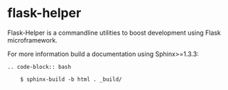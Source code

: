 flask-helper
============

Flask-Helper is a commandline utilities to boost development using Flask microframework.

For more information build a documentation using Sphinx>=1.3.3:

    .. code-block:: bash

        $ sphinx-build -b html . _build/
